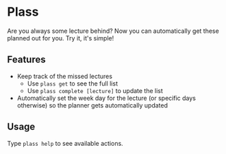 # Plass
Are you always some lecture behind? Now you can automatically get these planned out for you. Try it, it's simple!

## Features
- Keep track of the missed lectures
  - Use <code>plass get</code> to see the full list
  - Use <code>plass complete \[lecture]</code> to update the list
- Automatically set the week day for the lecture (or specific days otherwise) so the planner gets automatically updated

## Usage
Type <code>plass help</code> to see available actions.
